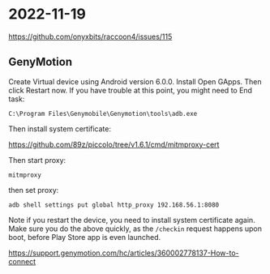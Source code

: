 # 2022-11-19

https://github.com/onyxbits/raccoon4/issues/115

## GenyMotion

Create Virtual device using Android version 6.0.0. Install Open GApps. Then
click Restart now. If you have trouble at this point, you might need to End
task:

~~~
C:\Program Files\Genymobile\Genymotion\tools\adb.exe
~~~

Then install system certificate:

https://github.com/89z/piccolo/tree/v1.6.1/cmd/mitmproxy-cert

Then start proxy:

~~~
mitmproxy
~~~

then set proxy:

~~~
adb shell settings put global http_proxy 192.168.56.1:8080
~~~

Note if you restart the device, you need to install system certificate again.
Make sure you do the above quickly, as the `/checkin` request happens upon
boot, before Play Store app is even launched.

https://support.genymotion.com/hc/articles/360002778137-How-to-connect
